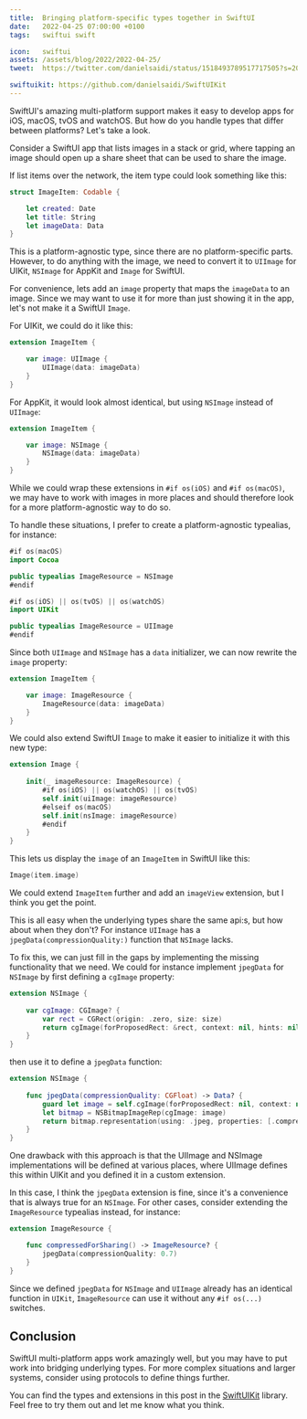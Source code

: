 ```yaml
---
title:  Bringing platform-specific types together in SwiftUI
date:   2022-04-25 07:00:00 +0100
tags:   swiftui swift

icon:   swiftui
assets: /assets/blog/2022/2022-04-25/
tweet:  https://twitter.com/danielsaidi/status/1518493789517717505?s=20&t=wF1kbk5Nxm27t6vxQ1OeLQ

swiftuikit: https://github.com/danielsaidi/SwiftUIKit
---
```


SwiftUI's amazing multi-platform support makes it easy to develop apps for iOS, macOS, tvOS and watchOS. But how do you handle types that differ between platforms? Let's take a look.

Consider a SwiftUI app that lists images in a stack or grid, where tapping an image should open up a share sheet that can be used to share the image. 

If list items over the network, the item type could look something like this:

```swift
struct ImageItem: Codable {

    let created: Date
    let title: String
    let imageData: Data
}
```

This is a platform-agnostic type, since there are no platform-specific parts. However, to do anything with the image, we need to convert it to `UIImage` for UIKit, `NSImage` for AppKit and `Image` for SwiftUI.

For convenience, lets add an `image` property that maps the `imageData` to an image. Since we may want to use it for more than just showing it in the app, let's not make it a SwiftUI `Image`.

For UIKit, we could do it like this:

```swift
extension ImageItem {

    var image: UIImage {
        UIImage(data: imageData)
    }
}
```

For AppKit, it would look almost identical, but using `NSImage` instead of `UIImage`:

```swift
extension ImageItem {

    var image: NSImage {
        NSImage(data: imageData)
    }
}
```

While we could wrap these extensions in `#if os(iOS)` and `#if os(macOS)`, we may have to work with images in more places and should therefore look for a more platform-agnostic way to do so. 

To handle these situations, I prefer to create a platform-agnostic typealias, for instance:

```swift
#if os(macOS)
import Cocoa

public typealias ImageResource = NSImage
#endif

#if os(iOS) || os(tvOS) || os(watchOS)
import UIKit

public typealias ImageResource = UIImage
#endif
```

Since both `UIImage` and `NSImage` has a `data` initializer, we can now rewrite the `image` property:

```swift
extension ImageItem {

    var image: ImageResource {
        ImageResource(data: imageData)
    }
}
```

We could also extend SwiftUI `Image` to make it easier to initialize it with this new type:

```swift
extension Image {
    
    init(_ imageResource: ImageResource) {
        #if os(iOS) || os(watchOS) || os(tvOS)
        self.init(uiImage: imageResource)
        #elseif os(macOS)
        self.init(nsImage: imageResource)
        #endif
    }
}
```

This lets us display the `image` of an `ImageItem` in SwiftUI like this:

```swift
Image(item.image)
```

We could extend `ImageItem` further and add an `imageView` extension, but I think you get the point.

This is all easy when the underlying types share the same api:s, but how about when they don't? For instance `UIImage` has a `jpegData(compressionQuality:)` function that `NSImage` lacks.

To fix this, we can just fill in the gaps by implementing the missing functionality that we need. We could for instance implement `jpegData` for `NSImage` by first defining a `cgImage` property:

```swift
extension NSImage {
    
    var cgImage: CGImage? {
        var rect = CGRect(origin: .zero, size: size)
        return cgImage(forProposedRect: &rect, context: nil, hints: nil)
    }
}
```

then use it to define a `jpegData` function:

```swift
extension NSImage {
 
    func jpegData(compressionQuality: CGFloat) -> Data? {
        guard let image = self.cgImage(forProposedRect: nil, context: nil, hints: nil) else { return nil }
        let bitmap = NSBitmapImageRep(cgImage: image)
        return bitmap.representation(using: .jpeg, properties: [.compressionFactor: compressionQuality])
    }
}
```

One drawback with this approach is that the UIImage and NSImage implementations will be defined at various places, where UIImage defines this within UIKit and you defined it in a custom extension. 

In this case, I think the `jpegData` extension is fine, since it's a convenience that is always true for an `NSImage`. For other cases, consider extending the `ImageResource` typealias instead, for instance:

```swift
extension ImageResource {

    func compressedForSharing() -> ImageResource? {
        jpegData(compressionQuality: 0.7)
    }
}
```

Since we defined `jpegData` for `NSImage` and `UIImage` already has an identical function in `UIKit`, `ImageResource` can use it without any `#if os(...)` switches.


## Conclusion

SwiftUI multi-platform apps work amazingly well, but you may have to put work into bridging underlying types. For more complex situations and larger systems, consider using protocols to define things further.

You can find the types and extensions in this post in the [SwiftUIKit]({{page.swiftuikit}}) library. Feel free to try them out and let me know what you think.